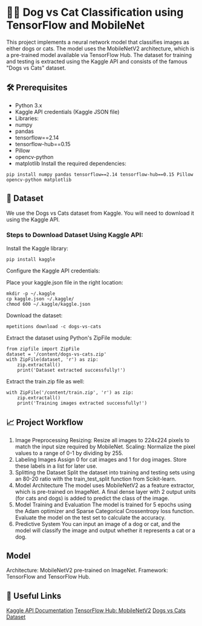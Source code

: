 # 🐶🐱 Dog vs Cat Classification using TensorFlow and MobileNet
This project implements a neural network model that classifies images as either dogs or cats. The model uses the MobileNetV2 architecture, which is a pre-trained model available via TensorFlow Hub. The dataset for training and testing is extracted using the Kaggle API and consists of the famous "Dogs vs Cats" dataset.

## 🛠️ Prerequisites
- Python 3.x
- Kaggle API credentials (Kaggle JSON file)
- Libraries:
- numpy
- pandas
- tensorflow==2.14
- tensorflow-hub==0.15
- Pillow
- opencv-python
- matplotlib
Install the required dependencies:

```
pip install numpy pandas tensorflow==2.14 tensorflow-hub==0.15 Pillow opencv-python matplotlib
```

## 📂 Dataset
We use the Dogs vs Cats dataset from Kaggle. You will need to download it using the Kaggle API.

### Steps to Download Dataset Using Kaggle API:
Install the Kaggle library:
```
pip install kaggle
```
Configure the Kaggle API credentials:

Place your kaggle.json file in the right location:
```
mkdir -p ~/.kaggle
cp kaggle.json ~/.kaggle/
chmod 600 ~/.kaggle/kaggle.json
```
Download the dataset:

```
mpetitions download -c dogs-vs-cats
```
Extract the dataset using Python's ZipFile module:

```
from zipfile import ZipFile
dataset = '/content/dogs-vs-cats.zip'
with ZipFile(dataset, 'r') as zip:
    zip.extractall()
    print('Dataset extracted successfully!')
```
Extract the train.zip file as well:


```
with ZipFile('/content/train.zip', 'r') as zip:
    zip.extractall()
    print('Training images extracted successfully!')
```
## 📈 Project Workflow
1. Image Preprocessing
Resizing: Resize all images to 224x224 pixels to match the input size required by MobileNet.
Scaling: Normalize the pixel values to a range of 0-1 by dividing by 255.
2. Labeling Images
Assign 0 for cat images and 1 for dog images.
Store these labels in a list for later use.
3. Splitting the Dataset
Split the dataset into training and testing sets using an 80-20 ratio with the train_test_split function from Scikit-learn.
4. Model Architecture
The model uses MobileNetV2 as a feature extractor, which is pre-trained on ImageNet.
A final dense layer with 2 output units (for cats and dogs) is added to predict the class of the image.
5. Model Training and Evaluation
The model is trained for 5 epochs using the Adam optimizer and Sparse Categorical Crossentropy loss function.
Evaluate the model on the test set to calculate the accuracy.
6. Predictive System
You can input an image of a dog or cat, and the model will classify the image and output whether it represents a cat or a dog.

## Model
Architecture: MobileNetV2 pre-trained on ImageNet.
Framework: TensorFlow and TensorFlow Hub.

## 🔗 Useful Links
[Kaggle API Documentation](https://www.kaggle.com/docs/api)
[TensorFlow Hub: MobileNetV2](https://www.kaggle.com/models/google/mobilenet-v2/tensorFlow2/tf2-preview-feature-vector/4?tfhub-redirect=true)
[Dogs vs Cats Dataset](https://www.kaggle.com/c/dogs-vs-cats)
